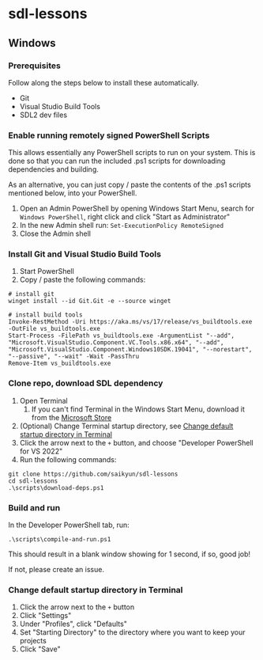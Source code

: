 # sdl-lessons

## Windows

### Prerequisites

Follow along the steps below to install these automatically.

* Git
* Visual Studio Build Tools
* SDL2 dev files

### Enable running remotely signed PowerShell Scripts

This allows essentially any PowerShell scripts to run on your system. This is done so that you can run the included .ps1 scripts for downloading dependencies and building.

As an alternative, you can just copy / paste the contents of the .ps1 scripts mentioned below, into your PowerShell.

1. Open an Admin PowerShell by opening Windows Start Menu, search for `Windows PowerShell`, right click and click "Start as Administrator"
2. In the new Admin shell run: `Set-ExecutionPolicy RemoteSigned`
3. Close the Admin shell

### Install Git and Visual Studio Build Tools

1. Start PowerShell
2. Copy / paste the following commands:
```
# install git
winget install --id Git.Git -e --source winget

# install build tools
Invoke-RestMethod -Uri https://aka.ms/vs/17/release/vs_buildtools.exe -OutFile vs_buildtools.exe
Start-Process -FilePath vs_buildtools.exe -ArgumentList "--add", "Microsoft.VisualStudio.Component.VC.Tools.x86.x64", "--add", "Microsoft.VisualStudio.Component.Windows10SDK.19041", "--norestart", "--passive", "--wait" -Wait -PassThru
Remove-Item vs_buildtools.exe
```

### Clone repo, download SDL dependency

1. Open Terminal
   1. If you can't find Terminal in the Windows Start Menu, download it from the [Microsoft Store](https://apps.microsoft.com/store/detail/windows-terminal/9N0DX20HK701)
2. (Optional) Change Terminal startup directory, see [Change default startup directory in Terminal](#change-default-startup-directory-in-terminal)
3. Click the arrow next to the `+` button, and choose "Developer PowerShell for VS 2022"
4. Run the following commands:
```
git clone https://github.com/saikyun/sdl-lessons
cd sdl-lessons
.\scripts\download-deps.ps1
```

### Build and run

In the Developer PowerShell tab, run:

```
.\scripts\compile-and-run.ps1
```

This should result in a blank window showing for 1 second, if so, good job!

If not, please create an issue.

### Change default startup directory in Terminal

1. Click the arrow next to the `+` button
2. Click "Settings"
3. Under "Profiles", click "Defaults"
4. Set "Starting Directory" to the directory where you want to keep your projects
5. Click "Save"
